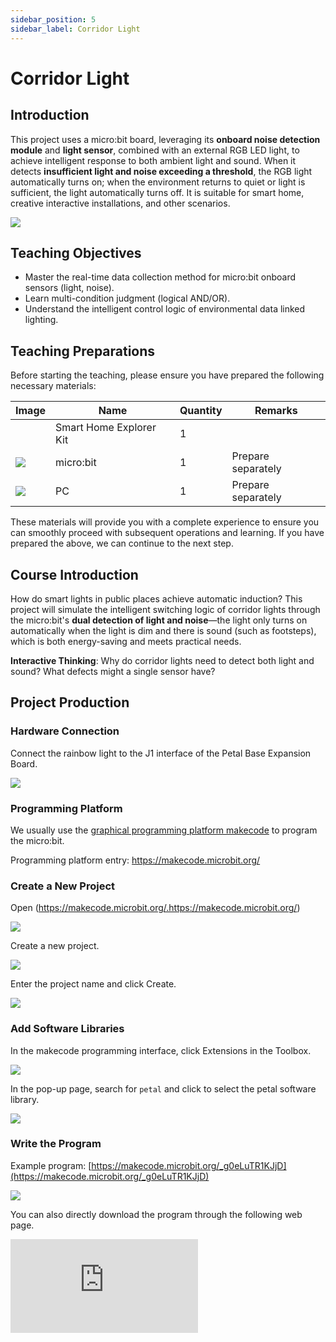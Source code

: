 ```yaml
---
sidebar_position: 5
sidebar_label: Corridor Light
---
```


# Corridor Light

## Introduction

This project uses a micro:bit board, leveraging its **onboard noise detection module** and **light sensor**, combined with an external RGB LED light, to achieve intelligent response to both ambient light and sound. When it detects **insufficient light and noise exceeding a threshold**, the RGB light automatically turns on; when the environment returns to quiet or light is sufficient, the light automatically turns off. It is suitable for smart home, creative interactive installations, and other scenarios.

![](https://wiki-media-ef.oss-cn-hongkong.aliyuncs.com/docs/microbit/petal-series/petal-smart-home-explorer-kit/images/case-03-01.png)

## Teaching Objectives

- Master the real-time data collection method for micro:bit onboard sensors (light, noise).
- Learn multi-condition judgment (logical AND/OR).
- Understand the intelligent control logic of environmental data linked lighting.

## Teaching Preparations

Before starting the teaching, please ensure you have prepared the following necessary materials:

| **Image**                                                    | **Name**                | **Quantity** | **Remarks**        |
| --- | --- | --- | --- |
| | Smart Home Explorer Kit | 1 |  |
| ![](https://wiki-media-ef.oss-cn-hongkong.aliyuncs.com/docs/microbit/interesting-case/cutebot-fun-football-game-kit/cases-libraries/images/microbit.png) | micro:bit | 1 | Prepare separately |
| ![](https://wiki-media-ef.oss-cn-hongkong.aliyuncs.com/docs/microbit/interesting-case/cutebot-fun-football-game-kit/cases-libraries/images/pc.png) | PC | 1 | Prepare separately |

These materials will provide you with a complete experience to ensure you can smoothly proceed with subsequent operations and learning. If you have prepared the above, we can continue to the next step.

## Course Introduction

How do smart lights in public places achieve automatic induction? This project will simulate the intelligent switching logic of corridor lights through the micro:bit's **dual detection of light and noise**—the light only turns on automatically when the light is dim and there is sound (such as footsteps), which is both energy-saving and meets practical needs.



**Interactive Thinking**: Why do corridor lights need to detect both light and sound? What defects might a single sensor have?

## Project Production

### Hardware Connection

Connect the rainbow light to the J1 interface of the Petal Base Expansion Board.

![](https://wiki-media-ef.oss-cn-hongkong.aliyuncs.com/docs/microbit/petal-series/petal-smart-home-explorer-kit/images/case-03-02.png)

### Programming Platform

We usually use the [graphical programming platform makecode](https://makecode.microbit.org/) to program the micro:bit.



Programming platform entry: https://makecode.microbit.org/

### Create a New Project

Open (https://makecode.microbit.org/.https://makecode.microbit.org/)

![](https://wiki-media-ef.oss-cn-hongkong.aliyuncs.com/docs/microbit/interesting-case/cutebot-fun-football-game-kit/cases-libraries/images/makecode.png)

Create a new project.

![](https://wiki-media-ef.oss-cn-hongkong.aliyuncs.com/docs/microbit/interesting-case/cutebot-fun-football-game-kit/cases-libraries/images/makecode-new-project-01.png)

Enter the project name and click Create.

![](https://wiki-media-ef.oss-cn-hongkong.aliyuncs.com/docs/microbit/interesting-case/cutebot-fun-football-game-kit/cases-libraries/images/makecode-new-project-02.png)

### Add Software Libraries

In the makecode programming interface, click Extensions in the Toolbox.

![](https://wiki-media-ef.oss-cn-hongkong.aliyuncs.com/docs/microbit/interesting-case/classroom-science-pack/images/classroom-science-pack-add-extensions-02.png)

In the pop-up page, search for `petal` and click to select the petal software library.


![](https://wiki-media-ef.oss-cn-hongkong.aliyuncs.com/docs/microbit/petal-series/petal-smart-home-explorer-kit/images/add-petal.png)

### Write the Program

Example program: [https://makecode.microbit.org/_g0eLuTR1KJjD](https://makecode.microbit.org/_g0eLuTR1KJjD)

![](https://wiki-media-ef.oss-cn-hongkong.aliyuncs.com/docs/microbit/petal-series/petal-smart-home-explorer-kit/images/case-03-03.png)

You can also directly download the program through the following web page.

<div
    style={{
        position: 'relative',
        paddingBottom: '60%',
        overflow: 'hidden',
    }}
>
    <iframe
        src="https://makecode.microbit.org/_g0eLuTR1KJjD"
        frameborder="0"
        sandbox="allow-popups allow-forms allow-scripts allow-same-origin"
        style={{
            position: 'absolute',
            width: '100%',
            height: '100%',
        }}
    />
</div>




### How to Download the Program to micro:bit?

Connect the PC to the micro:bit V2 using a USB cable.

![](https://wiki-media-ef.oss-cn-hongkong.aliyuncs.com/docs/microbit/interesting-case/microbit-smart-climate-kit/cases-libraries/images/connect-microbit.gif)

After a successful connection, a drive named `MICROBIT` will be recognized on the computer.

![](https://wiki-media-ef.oss-cn-hongkong.aliyuncs.com/docs/microbit/interesting-case/microbit-smart-climate-kit/cases-libraries/images/microbit-drive.png)

Click the icon in the lower left corner![](https://wiki-media-ef.oss-cn-hongkong.aliyuncs.com/docs/microbit/interesting-case/microbit-smart-climate-kit/cases-libraries/images/download-01.png)，and select`Connect Device`。

![](https://wiki-media-ef.oss-cn-hongkong.aliyuncs.com/docs/microbit/interesting-case/microbit-smart-climate-kit/cases-libraries/images/download-02.png)

Click![](https://wiki-media-ef.oss-cn-hongkong.aliyuncs.com/docs/microbit/interesting-case/microbit-smart-climate-kit/cases-libraries/images/download-03.png)。

![](https://wiki-media-ef.oss-cn-hongkong.aliyuncs.com/docs/microbit/interesting-case/microbit-smart-climate-kit/cases-libraries/images/download-04.png)

Click![](https://wiki-media-ef.oss-cn-hongkong.aliyuncs.com/docs/microbit/interesting-case/microbit-smart-climate-kit/cases-libraries/images/download-05.png)。

![](https://wiki-media-ef.oss-cn-hongkong.aliyuncs.com/docs/microbit/interesting-case/microbit-smart-climate-kit/cases-libraries/images/download-06.png)

In the pop-up window, select `BBC micro:bit CMSIS-DAP`, then select *Connect*. The micro:bit is now successfully connected.

![](https://wiki-media-ef.oss-cn-hongkong.aliyuncs.com/docs/microbit/interesting-case/microbit-smart-climate-kit/cases-libraries/images/download-07.png)

Click to download the program.

![](https://wiki-media-ef.oss-cn-hongkong.aliyuncs.com/docs/microbit/interesting-case/microbit-smart-climate-kit/cases-libraries/images/download-08.png)

### Results

After powering on, the corridor light automatically turns the LED light on or off based on light intensity and ambient sound.

![](https://wiki-media-ef.oss-cn-hongkong.aliyuncs.com/docs/microbit/petal-series/petal-smart-home-explorer-kit/images/case-03.gif)

## Extended Knowledge

**Application Scenario Extensions of Corridor Lights**

### 1. Residential Corridors

- **Basic function**: Automatically turns on at night when light is dim and there is sound (e.g., footsteps), and turns off when quiet/dawn.
- **Optimization**: Add a 10-30 second delay to turn off the light to avoid frequent triggering.

### 2. Hospitals/Nursing Homes

- **Core needs**: Mute mode (replace noise detection with human infrared) to avoid disturbing patients.
- **Upgrade**: Corridor lights flash to guide the direction in case of emergency calls.

### 3. Industrial Factories

- **Special needs**: Dust and vibration resistance, warning for dangerous areas.
- **Solution**: Replace light sensors with infrared tubes, and turn on red warning lights when equipment is running.

### 4. Campuses/Office Buildings

- **High-frequency scenarios**: Large human flow, requiring dynamic brightness adjustment.
- **Optimization**: The louder the noise, the brighter the light; switch to green evacuation guidance light during fires.
